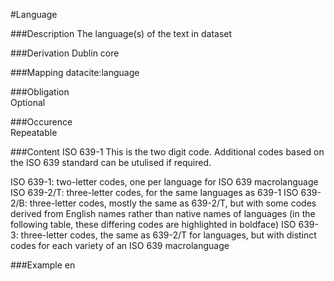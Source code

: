 #Language  

###Description
The language(s) of the text in dataset

###Derivation
Dublin core

###Mapping
datacite:language

###Obligation	
Optional

###Occurence	
Repeatable

###Content 
ISO 639-1
This is the two digit code. Additional codes based on the ISO 639 standard can be utulised if required.

ISO 639-1: two-letter codes, one per language for ISO 639 macrolanguage
ISO 639-2/T: three-letter codes, for the same languages as 639-1
ISO 639-2/B: three-letter codes, mostly the same as 639-2/T, but with some codes derived from English names rather than native names of languages (in the following table, these differing codes are highlighted in boldface)
ISO 639-3: three-letter codes, the same as 639-2/T for languages, but with distinct codes for each variety of an ISO 639 macrolanguage

###Example
en
